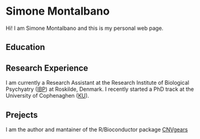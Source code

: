 # Simone Montalbano

Hi! I am Simone Montalbano and this is my personal web page.

## Education 

## Research Experience

I am currently a Research Assistant at the Research Institute of Biological
Psychyatry ([IBP](https://biopsyk.dk/)) at Roskilde, Denmark. I recently started a PhD track at the 
University of Cophenaghen ([KU](https://www.ku.dk/english/)).

## Prejects

I am the author and mantainer of the R/Bioconductor package
[CNVgears](https://master.bioconductor.org/packages/CNVgears/)
